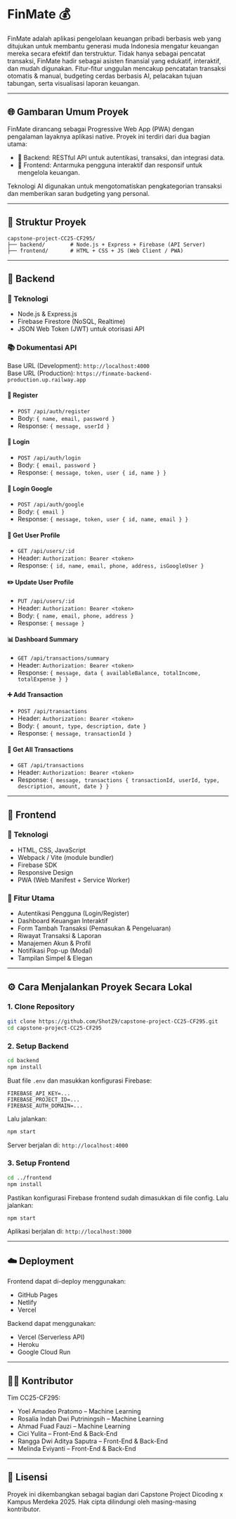 # FinMate 💰

FinMate adalah aplikasi pengelolaan keuangan pribadi berbasis web yang ditujukan untuk membantu generasi muda Indonesia mengatur keuangan mereka secara efektif dan terstruktur. Tidak hanya sebagai pencatat transaksi, FinMate hadir sebagai asisten finansial yang edukatif, interaktif, dan mudah digunakan. Fitur-fitur unggulan mencakup pencatatan transaksi otomatis & manual, budgeting cerdas berbasis AI, pelacakan tujuan tabungan, serta visualisasi laporan keuangan.

---

## 🌐 Gambaran Umum Proyek

FinMate dirancang sebagai Progressive Web App (PWA) dengan pengalaman layaknya aplikasi native. Proyek ini terdiri dari dua bagian utama:

- 🧠 Backend: RESTful API untuk autentikasi, transaksi, dan integrasi data.
- 🎨 Frontend: Antarmuka pengguna interaktif dan responsif untuk mengelola keuangan.

Teknologi AI digunakan untuk mengotomatiskan pengkategorian transaksi dan memberikan saran budgeting yang personal.

---

## 🧱 Struktur Proyek

```
capstone-project-CC25-CF295/
├── backend/        # Node.js + Express + Firebase (API Server)
├── frontend/       # HTML + CSS + JS (Web Client / PWA)
```

---

## 🚀 Backend

### 🔧 Teknologi

- Node.js & Express.js
- Firebase Firestore (NoSQL, Realtime)
- JSON Web Token (JWT) untuk otorisasi API

### 📚 Dokumentasi API

Base URL (Development): `http://localhost:4000` <br>
Base URL (Production): `https://finmate-backend-production.up.railway.app`

#### 📝 Register
- `POST /api/auth/register`
- Body: `{ name, email, password }`
- Response: `{ message, userId }`

#### 🔑 Login
- `POST /api/auth/login`
- Body: `{ email, password }`
- Response: `{ message, token, user { id, name } }`

#### 🔐 Login Google
- `POST /api/auth/google`
- Body: `{ email }`
- Response: `{ message, token, user { id, name, email } }`

#### 👤 Get User Profile
- `GET /api/users/:id`
- Header: `Authorization: Bearer <token>`
- Response: `{ id, name, email, phone, address, isGoogleUser }`

#### ✏️ Update User Profile
- `PUT /api/users/:id`
- Header: `Authorization: Bearer <token>`
- Body: `{ name, email, phone, address }`
- Response: `{ message }`

#### 📊 Dashboard Summary
- `GET /api/transactions/summary`
- Header: `Authorization: Bearer <token>`
- Response: `{ message, data { availableBalance, totalIncome, totalExpense } }`

#### ➕ Add Transaction
- `POST /api/transactions`
- Header: `Authorization: Bearer <token>`
- Body: `{ amount, type, description, date }`
- Response: `{ message, transactionId }`

#### 📁 Get All Transactions
- `GET /api/transactions`
- Header: `Authorization: Bearer <token>`
- Response: `{ message, transactions { transactionId, userId, type, description, amount, date } }`

---

## 🎨 Frontend

### 🔧 Teknologi

- HTML, CSS, JavaScript
- Webpack / Vite (module bundler)
- Firebase SDK
- Responsive Design
- PWA (Web Manifest + Service Worker)

### 🧹 Fitur Utama

- Autentikasi Pengguna (Login/Register)
- Dashboard Keuangan Interaktif
- Form Tambah Transaksi (Pemasukan & Pengeluaran)
- Riwayat Transaksi & Laporan
- Manajemen Akun & Profil
- Notifikasi Pop-up (Modal)
- Tampilan Simpel & Elegan

---

## ⚙️ Cara Menjalankan Proyek Secara Lokal

### 1. Clone Repository

```bash
git clone https://github.com/ShotZ9/capstone-project-CC25-CF295.git
cd capstone-project-CC25-CF295
```

### 2. Setup Backend

```bash
cd backend
npm install
```

Buat file `.env` dan masukkan konfigurasi Firebase:

```
FIREBASE_API_KEY=...
FIREBASE_PROJECT_ID=...
FIREBASE_AUTH_DOMAIN=...
```

Lalu jalankan:

```bash
npm start
```

Server berjalan di: `http://localhost:4000`

### 3. Setup Frontend

```bash
cd ../frontend
npm install
```

Pastikan konfigurasi Firebase frontend sudah dimasukkan di file config. Lalu jalankan:

```bash
npm start
```

Aplikasi berjalan di: `http://localhost:3000`

---

## ☁️ Deployment

Frontend dapat di-deploy menggunakan:

- GitHub Pages
- Netlify
- Vercel

Backend dapat menggunakan:

- Vercel (Serverless API)
- Heroku
- Google Cloud Run

---

## 👨‍💻 Kontributor

Tim CC25-CF295:

- Yoel Amadeo Pratomo – Machine Learning
- Rosalia Indah Dwi Putriningsih – Machine Learning
- Ahmad Fuad Fauzi – Machine Learning
- Cici Yulita – Front-End & Back-End
- Rangga Dwi Aditya Saputra – Front-End & Back-End
- Melinda Eviyanti – Front-End & Back-End

---

## 📄 Lisensi

Proyek ini dikembangkan sebagai bagian dari Capstone Project Dicoding x Kampus Merdeka 2025. Hak cipta dilindungi oleh masing-masing kontributor.
